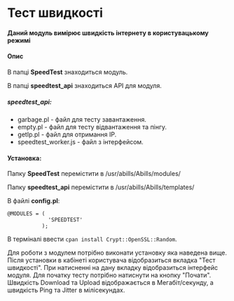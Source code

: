 # Тест швидкості
#### Даний модуль вимірює швидкість інтернету в користувацькому режимі
#### Опис
В папці **SpeedTest** знаходиться модуль.

В папці **speedtest_api** знаходиться API для модуля.

##### speedtest_api:
- garbage.pl - файл для тесту завантаження.
- empty.pl - файл для тесту відвантаження та пінгу.
- getIp.pl - файл для отримання IP.
- speedtest_worker.js - файл з інтерфейсом.

#### Установка:
Папку **SpeedTest** перемістити в /usr/abills/Abills/modules/

Папку **speedtest_api** перемістити в /usr/abills/Abills/templates/

В файлі **config.pl**:
```
@MODULES = (
             'SPEEDTEST'
           );
```
В терміналі ввести ``` cpan install Crypt::OpenSSL::Random ```.

Для роботи з модулем потрібно виконати установку яка наведена вище. Після установки в кабінеті користувача відобразиться вкладка "Тест швидкості". При натисненні на дану вкладку відобразиться інтерфейс модуля. Для початку тесту потрібно натиснути на кнопку "Почати". Швидкість Download та Upload відображається в Мегабіт/секунду, а швидкість Ping та Jitter в мілісекундах. 

